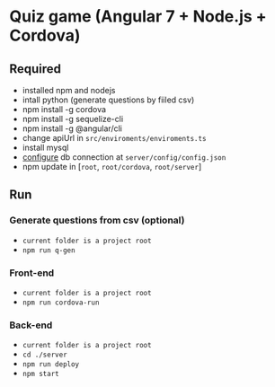 # Quiz game (Angular 7 + Node.js + Cordova)

## Required

* installed npm and nodejs
* intall python (generate questions by fiiled csv)
* npm install -g cordova
* npm install -g sequelize-cli
* npm install -g @angular/cli
* change apiUrl in `src/enviroments/enviroments.ts`
* install mysql
* [configure](http://docs.sequelizejs.com/manual/tutorial/migrations.html#configuration) db connection at `server/config/config.json`
* npm update in [`root`, `root/cordova`, `root/server`]

## Run

### Generate questions from csv (optional)

* `current folder is a project root`
* `npm run q-gen`

### Front-end

* `current folder is a project root`
* `npm run cordova-run`

### Back-end

* `current folder is a project root`
* `cd ./server`
* `npm run deploy`
* `npm start`
